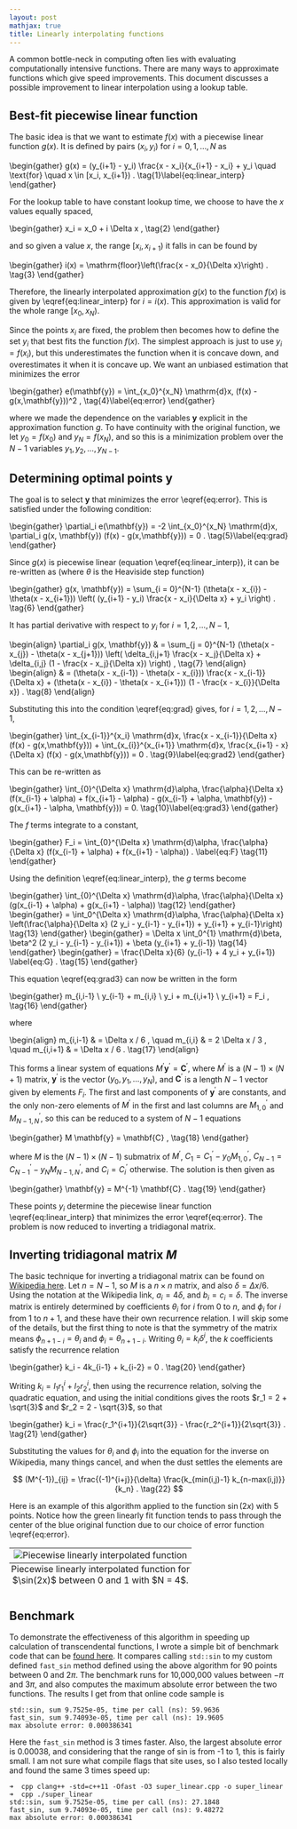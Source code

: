 ```yaml
---
layout: post
mathjax: true
title: Linearly interpolating functions
---
```


A common bottle-neck in computing often lies with evaluating computationally intensive functions.
There are many ways to approximate functions which give speed improvements.
This document discusses a possible improvement to linear interpolation using a lookup table.

## Best-fit piecewise linear function

The basic idea is that we want to estimate $f(x)$ with a piecewise linear function $g(x)$.
It is defined by pairs $(x_i, y_i)$ for $i = 0, 1, \ldots, N$ as

\begin{gather}
  g(x) = (y_{i+1} - y_i) \frac{x - x_i}{x_{i+1} - x_i} + y_i \quad \text{for} \quad x \in [x_i, x_{i+1}) . \tag{1}\label{eq:linear_interp}
\end{gather}

For the lookup table to have constant lookup time, we choose to have the $x$ values equally spaced,

\begin{gather}
  x_i = x_0 + i \Delta x , \tag{2}
\end{gather}

and so given a value $x$, the range $[x_i, x_{i+1})$ it falls in can be found by

\begin{gather}
  i(x) = \mathrm{floor}\left(\frac{x - x_0}{\Delta x}\right) . \tag{3}
\end{gather}

Therefore, the linearly interpolated approximation $g(x)$ to the function $f(x)$ is given by \eqref{eq:linear_interp} for $i = i(x)$.
This approximation is valid for the whole range $[x_0, x_N)$.

Since the points $x_i$ are fixed, the problem then becomes how to define the set $y_i$ that best fits the function $f(x)$.
The simplest approach is just to use $y_i = f(x_i)$, but this underestimates the function when it is concave down, and overestimates it when it is concave up.
We want an unbiased estimation that minimizes the error

\begin{gather}
  e(\mathbf{y}) = \int_{x_0}^{x_N} \mathrm{d}x\, (f(x) - g(x,\mathbf{y}))^2 , \tag{4}\label{eq:error}
\end{gather}

where we made the dependence on the variables $\mathbf{y}$ explicit in the approximation function $g$.
To have continuity with the original function, we let $y_0 = f(x_0)$ and $y_N = f(x_N)$, and so this is a minimization problem over the $N-1$ variables $y_1, y_2, \ldots, y_{N-1}$.

## Determining optimal points $\mathbf{y}$

The goal is to select $\mathbf{y}$ that minimizes the error \eqref{eq:error}.
This is satisfied under the following condition:

\begin{gather}
  \partial_i e(\mathbf{y}) = -2 \int_{x_0}^{x_N} \mathrm{d}x\, \partial_i g(x, \mathbf{y}) (f(x) - g(x,\mathbf{y})) = 0 . \tag{5}\label{eq:grad}
\end{gather}

Since $g(x)$ is piecewise linear (equation \eqref{eq:linear_interp}), it can be re-written as (where $\theta$ is the Heaviside step function)

\begin{gather}
  g(x, \mathbf{y}) = \sum_{i = 0}^{N-1} (\theta(x - x_{i}) - \theta(x - x_{i+1})) \left( (y_{i+1} - y_i) \frac{x - x_i}{\Delta x} + y_i \right) . \tag{6}
\end{gather}

It has partial derivative with respect to $y_i$ for $i = 1, 2, \ldots, N-1$,

\begin{align}
  \partial_i g(x, \mathbf{y}) & = \sum_{j = 0}^{N-1} (\theta(x - x_{j}) - \theta(x - x_{j+1})) \left( \delta_{i,j+1} \frac{x - x_j}{\Delta x} + \delta_{i,j} (1 - \frac{x - x_j}{\Delta x}) \right) , \tag{7}
\end{align}
\begin{align}
  & = (\theta(x - x_{i-1}) - \theta(x - x_{i})) \frac{x - x_{i-1}}{\Delta x} + (\theta(x - x_{i}) - \theta(x - x_{i+1})) (1 - \frac{x - x_{i}}{\Delta x}) . \tag{8}
\end{align}

Substituting this into the condition \eqref{eq:grad} gives, for $i = 1, 2, \ldots, N-1$,

\begin{gather}
  \int_{x_{i-1}}^{x_i} \mathrm{d}x\, \frac{x - x_{i-1}}{\Delta x} (f(x) - g(x,\mathbf{y})) + \int_{x_{i}}^{x_{i+1}} \mathrm{d}x\, \frac{x_{i+1} - x}{\Delta x} (f(x) - g(x,\mathbf{y})) = 0 . \tag{9}\label{eq:grad2}
\end{gather}

This can be re-written as

\begin{gather}
  \int_{0}^{\Delta x} \mathrm{d}\alpha\, \frac{\alpha}{\Delta x} (f(x_{i-1} + \alpha) + f(x_{i+1} - \alpha) - g(x_{i-1} + \alpha, \mathbf{y}) - g(x_{i+1} - \alpha, \mathbf{y})) = 0. \tag{10}\label{eq:grad3}
\end{gather}

The $f$ terms integrate to a constant,

\begin{gather}
  F_i = \int_{0}^{\Delta x} \mathrm{d}\alpha\, \frac{\alpha}{\Delta x} (f(x_{i-1} + \alpha) + f(x_{i+1} - \alpha)) . \label{eq:F} \tag{11}
\end{gather}

Using the definition \eqref{eq:linear_interp}, the $g$ terms become

\begin{gather}
  \int_{0}^{\Delta x} \mathrm{d}\alpha\, \frac{\alpha}{\Delta x} (g(x_{i-1} + \alpha) + g(x_{i+1} - \alpha)) \tag{12}
\end{gather}
\begin{gather}
  = \int_0^{\Delta x} \mathrm{d}\alpha\, \frac{\alpha}{\Delta x} \left(\frac{\alpha}{\Delta x} (2 y_i - y_{i-1} - y_{i+1}) + y_{i+1} + y_{i-1}\right) \tag{13}
\end{gather}
\begin{gather}
  = \Delta x \int_0^{1} \mathrm{d}\beta\, \beta^2 (2 y_i - y_{i-1} - y_{i+1})  + \beta (y_{i+1} + y_{i-1}) \tag{14}
\end{gather}
\begin{gather}
  = \frac{\Delta x}{6} (y_{i-1} + 4 y_i + y_{i+1}) \label{eq:G} . \tag{15}
\end{gather}


This equation \eqref{eq:grad3} can now be written in the form

\begin{gather}
  m_{i,i-1} \ y_{i-1} + m_{i,i} \ y_i + m_{i,i+1} \ y_{i+1} = F_i , \tag{16}
\end{gather}

where

\begin{align}
  m_{i,i-1} & = \Delta x / 6 , \quad m_{i,i} & = 2 \Delta x / 3 , \quad m_{i,i+1} & = \Delta x / 6 . \tag{17}
\end{align}

This forms a linear system of equations $M^\prime \mathbf{y}^\prime = \mathbf{C}^\prime$, where $M^\prime$ is a $(N-1) \times (N+1)$ matrix, $\mathbf{y}^\prime$ is the vector $(y_0, y_1, \ldots, y_N)$, and $\mathbf{C}^\prime$ is a length $N-1$ vector given by elements $F_i$.
The first and last components of $\mathbf{y}^\prime$ are constants, and the only non-zero elements of $M^\prime$ in the first and last columns are $M^\prime_{1,0}$ and $M^\prime_{N-1,N}$, so this can be reduced to a system of $N-1$ equations

\begin{gather}
  M \mathbf{y} = \mathbf{C} , \tag{18}
\end{gather}

where $M$ is the $(N-1)\times(N-1)$ submatrix of $M^\prime$, $C_1 = C^\prime_1 - y_0 M^\prime_{1,0}$, $C_{N-1} = C^\prime_{N-1} - y_N M^\prime_{N-1,N}$, and $C_i = C^\prime_i$ otherwise.
The solution is then given as

\begin{gather}
  \mathbf{y} = M^{-1} \mathbf{C} . \tag{19}
\end{gather}

These points $y_i$ determine the piecewise linear function \eqref{eq:linear_interp} that minimizes the error \eqref{eq:error}.
The problem is now reduced to inverting a tridiagonal matrix.

## Inverting tridiagonal matrix $M$

The basic technique for inverting a tridiagonal matrix can be found on [Wikipedia here](https://en.wikipedia.org/wiki/Tridiagonal_matrix#Inversion).
Let $n = N-1$, so $M$ is a $n\times n$ matrix, and also $\delta = \Delta x / 6$.
Using the notation at the Wikipedia link, $a_i = 4\delta$, and $b_i = c_i = \delta$.
The inverse matrix is entirely determined by coefficients $\theta_i$ for $i$ from 0 to $n$, and $\phi_i$ for $i$ from 1 to $n+1$, and these have their own recurrence relation.
I will skip some of the details, but the first thing to note is that the symmetry of the matrix means $\phi_{n+1-i} = \theta_i$ and $\phi_i = \theta_{n+1-i}$.
Writing $\theta_i = k_i \delta^i$, the $k$ coefficients satisfy the recurrence relation

\begin{gather}
  k_i - 4k_{i-1} + k_{i-2} = 0 . \tag{20}
\end{gather}

Writing $k_i = l_1 r_1^i + l_2 r_2^i$, then using the recurrence relation, solving the quadratic equation, and using the initial conditions gives the roots $r_1 = 2 + \sqrt{3}$ and $r_2 = 2 - \sqrt{3}$, so that

\begin{gather}
  k_i = \frac{r_1^{i+1}}{2\sqrt{3}} - \frac{r_2^{i+1}}{2\sqrt{3}} . \tag{21}
\end{gather}

Substituting the values for $\theta_i$ and $\phi_i$ into the equation for the inverse on Wikipedia, many things cancel, and when the dust settles the elements are

$$ (M^{-1})_{ij} = \frac{(-1)^{i+j}}{\delta} \frac{k_{min(i,j)-1} k_{n-max(i,j)}}{k_n} . \tag{22} $$

Here is an example of this algorithm applied to the function $\sin(2x)$ with 5 points.
Notice how the green linearly fit function tends to pass through the center of the blue original function due to our choice of error function \eqref{eq:error}.

<table class="image" style="width:100%;">
  <tr align="center"><td><img src="{{ site.baseurl }}/images/interpolated_piecewise_linear_function.png" alt="Piecewise linearly interpolated function"/></td></tr>
  <caption align="bottom">Piecewise linearly interpolated function for $\sin(2x)$ between 0 and 1 with $N = 4$.</caption>
</table>

## Benchmark

To demonstrate the effectiveness of this algorithm in speeding up calculation of transcendental functions, I wrote a simple bit of benchmark code that can be [found here](https://onlinegdb.com/rkzM1BpVz).
It compares calling `std::sin` to my custom defined `fast_sin` method defined using the above algorithm for 90 points between 0 and $2\pi$.
The benchmark runs for 10,000,000 values between $-\pi$ and $3\pi$, and also computes the maximum absolute error between the two functions.
The results I get from that online code sample is

```
std::sin, sum 9.7525e-05, time per call (ns): 59.9636
fast_sin, sum 9.74093e-05, time per call (ns): 19.9605
max absolute error: 0.000386341
```

Here the `fast_sin` method is 3 times faster.
Also, the largest absolute error is 0.00038, and considering that the range of sin is from -1 to 1, this is fairly small.
I am not sure what compile flags that site uses, so I also tested locally and found the same 3 times speed up:

```
➜  cpp clang++ -std=c++11 -Ofast -O3 super_linear.cpp -o super_linear
➜  cpp ./super_linear
std::sin, sum 9.7525e-05, time per call (ns): 27.1848
fast_sin, sum 9.74093e-05, time per call (ns): 9.48272
max absolute error: 0.000386341
```
